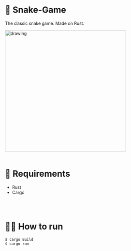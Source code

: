 # 🐍 Snake-Game
The classic snake game. Made on Rust.

<img src="https://i.imgur.com/gKksHvP.png" alt="drawing" width="400"/>
<br/>
<br/>

# 🧾 Requirements
- Rust
- Cargo
<br/>
<br/>

# 👨‍💻 How to run 

```
$ cargo Build
$ cargo run
```
